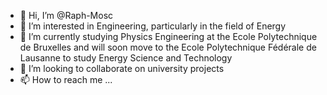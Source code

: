 - 👋 Hi, I’m @Raph-Mosc
- 👀 I’m interested in Engineering, particularly in the field of Energy
- 🌱 I’m currently studying Physics Engineering at the Ecole Polytechnique de Bruxelles and will soon move to the Ecole Polytechnique Fédérale de Lausanne to study Energy Science and Technology
- 💞️ I’m looking to collaborate on university projects
- 📫 How to reach me ...

<!---
Raph-Mosc/Raph-Mosc is a ✨ special ✨ repository because its `README.md` (this file) appears on your GitHub profile.
You can click the Preview link to take a look at your changes.
--->
